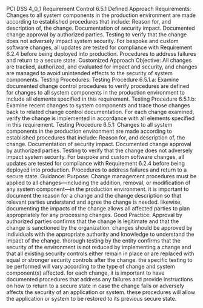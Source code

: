 PCI DSS 4_0_1 Requirement Control 6.5.1 Defined Approach Requirements: Changes to all system components in the production environment are made according to established procedures that include: Reason for, and description of, the change. Documentation of security impact. Documented change approval by authorized parties. Testing to verify that the change does not adversely impact system security. For bespoke and custom software changes, all updates are tested for compliance with Requirement 6.2.4 before being deployed into production. Procedures to address failures and return to a secure state. Customized Approach Objective: All changes are tracked, authorized, and evaluated for impact and security, and changes are managed to avoid unintended effects to the security of system components. Testing Procedures: Testing Procedure 6.5.1.a: Examine documented change control procedures to verify procedures are defined for changes to all system components in the production environment to include all elements specified in this requirement. Testing Procedure 6.5.1.b: Examine recent changes to system components and trace those changes back to related change control documentation. For each change examined, verify the change is implemented in accordance with all elements specified in this requirement. Testing Procedure 6.5.1: Changes to all system components in the production environment are made according to established procedures that include: Reason for, and description of, the change. Documentation of security impact. Documented change approval by authorized parties. Testing to verify that the change does not adversely impact system security. For bespoke and custom software changes, all updates are tested for compliance with Requirement 6.2.4 before being deployed into production. Procedures to address failures and return to a secure state. Guidance: Purpose: Change management procedures must be applied to all changes—including the addition, removal, or modification of any system component—in the production environment. it is important to document the reason for a change and the change description so that relevant parties understand and agree the change is needed. likewise, documenting the impacts of the change allows all affected parties to plan appropriately for any processing changes. Good Practice: Approval by authorized parties confirms that the change is legitimate and that the change is sanctioned by the organization. changes should be approved by individuals with the appropriate authority and knowledge to understand the impact of the change. thorough testing by the entity confirms that the security of the environment is not reduced by implementing a change and that all existing security controls either remain in place or are replaced with equal or stronger security controls after the change. the specific testing to be performed will vary according to the type of change and system component(s) affected. for each change, it is important to have documented procedures that address any failures and provide instructions on how to return to a secure state in case the change fails or adversely affects the security of an application or system. these procedures will allow the application or system to be restored to its previous secure state.